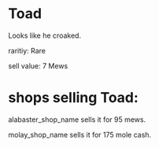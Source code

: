 # Toad

Looks like he croaked.

raritiy: Rare

sell value: 7 Mews

# shops selling Toad:

alabaster_shop_name sells it for 95 mews.

molay_shop_name sells it for 175 mole cash.
